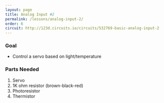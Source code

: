 ```yaml
---
layout: page
title: Analog Input #2
permalink: /lessons/analog-input-2/
order: 6
circuit: http://123d.circuits.io/circuits/532769-basic-analog-input-2
---
```


### Goal

* Control a servo based on light/temperature

### Parts Needed

1. Servo
1. 1K ohm resistor (brown-black-red)
1. Photoresistor
1. Thermistor
